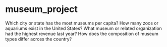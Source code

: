 # museum_project
Which city or state has the most museums per capita? How many zoos or aquariums exist in the United States? What museum or related organization had the highest revenue last year? How does the composition of museum types differ across the country?
